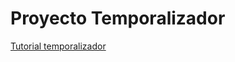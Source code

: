 #  Proyecto Temporalizador

[Tutorial temporalizador](https://youtu.be/_a4XCarxwr8 "Tutorial temporalizador")